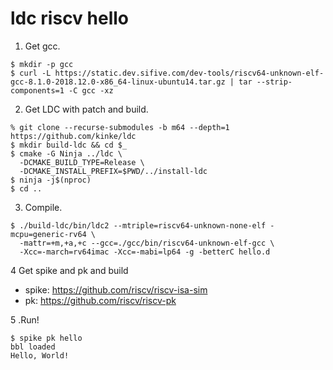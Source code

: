# ldc riscv hello

1. Get gcc.

```console
$ mkdir -p gcc
$ curl -L https://static.dev.sifive.com/dev-tools/riscv64-unknown-elf-gcc-8.1.0-2018.12.0-x86_64-linux-ubuntu14.tar.gz | tar --strip-components=1 -C gcc -xz
```

2. Get LDC with patch and build.

```console
% git clone --recurse-submodules -b m64 --depth=1 https://github.com/kinke/ldc
$ mkdir build-ldc && cd $_
$ cmake -G Ninja ../ldc \
  -DCMAKE_BUILD_TYPE=Release \
  -DCMAKE_INSTALL_PREFIX=$PWD/../install-ldc
$ ninja -j$(nproc)
$ cd ..
```

3. Compile.

```console
$ ./build-ldc/bin/ldc2 --mtriple=riscv64-unknown-none-elf -mcpu=generic-rv64 \
  -mattr=+m,+a,+c --gcc=./gcc/bin/riscv64-unknown-elf-gcc \
  -Xcc=-march=rv64imac -Xcc=-mabi=lp64 -g -betterC hello.d
```

4 Get spike and pk and build

- spike: https://github.com/riscv/riscv-isa-sim
- pk: https://github.com/riscv/riscv-pk

5 .Run!

```console
$ spike pk hello
bbl loaded
Hello, World!
```
